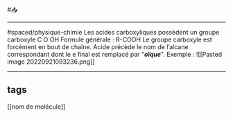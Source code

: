 #📥 
___
#spaced/physique-chimie 
Les acides carboxyliques possèdent un groupe carboxyle C O OH Formule générale : R-COOH Le groupe carboxyle est forcément en bout de chaîne. Acide précède le nom de l’alcane correspondant dont le e final est remplacé par "***oïque***".  Exemple : ![[Pasted image 20220921093236.png]]

---
## tags
[[nom de molécule]]
